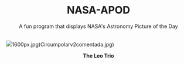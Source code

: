 <div align="center">
  <h1>
    NASA-APOD
  </h1>
</div>
  
<div align="center">
  A fun program that displays NASA's Astronomy Picture of the Day
</div>

<br>

![](https://apod.nasa.gov/apod/image/2403/leotripletasi294large.jpg)1600px.jpg)Circumpolarv2comentada.jpg)

<p align = "center">
  <b>The Leo Trio</b>
</p>
